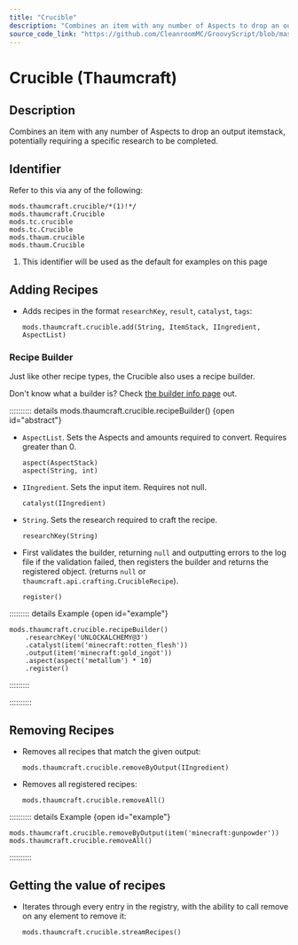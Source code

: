 ```yaml
---
title: "Crucible"
description: "Combines an item with any number of Aspects to drop an output itemstack, potentially requiring a specific research to be completed."
source_code_link: "https://github.com/CleanroomMC/GroovyScript/blob/master/src/main/java/com/cleanroommc/groovyscript/compat/mods/thaumcraft/Crucible.java"
---
```


# Crucible (Thaumcraft)

## Description

Combines an item with any number of Aspects to drop an output itemstack, potentially requiring a specific research to be completed.

## Identifier

Refer to this via any of the following:

```groovy:no-line-numbers {1}
mods.thaumcraft.crucible/*(1)!*/
mods.thaumcraft.Crucible
mods.tc.crucible
mods.tc.Crucible
mods.thaum.crucible
mods.thaum.Crucible
```

1. This identifier will be used as the default for examples on this page

## Adding Recipes

- Adds recipes in the format `researchKey`, `result`, `catalyst`, `tags`:

    ```groovy:no-line-numbers
    mods.thaumcraft.crucible.add(String, ItemStack, IIngredient, AspectList)
    ```


### Recipe Builder

Just like other recipe types, the Crucible also uses a recipe builder.

Don't know what a builder is? Check [the builder info page](../../../groovy/builder.md) out.

:::::::::: details mods.thaumcraft.crucible.recipeBuilder() {open id="abstract"}
- `AspectList`. Sets the Aspects and amounts required to convert. Requires greater than 0.

    ```groovy:no-line-numbers
    aspect(AspectStack)
    aspect(String, int)
    ```

- `IIngredient`. Sets the input item. Requires not null.

    ```groovy:no-line-numbers
    catalyst(IIngredient)
    ```

- `String`. Sets the research required to craft the recipe.

    ```groovy:no-line-numbers
    researchKey(String)
    ```

- First validates the builder, returning `null` and outputting errors to the log file if the validation failed, then registers the builder and returns the registered object. (returns `null` or `thaumcraft.api.crafting.CrucibleRecipe`).

    ```groovy:no-line-numbers
    register()
    ```

::::::::: details Example {open id="example"}
```groovy:no-line-numbers
mods.thaumcraft.crucible.recipeBuilder()
    .researchKey('UNLOCKALCHEMY@3')
    .catalyst(item('minecraft:rotten_flesh'))
    .output(item('minecraft:gold_ingot'))
    .aspect(aspect('metallum') * 10)
    .register()
```

:::::::::

::::::::::

## Removing Recipes

- Removes all recipes that match the given output:

    ```groovy:no-line-numbers
    mods.thaumcraft.crucible.removeByOutput(IIngredient)
    ```

- Removes all registered recipes:

    ```groovy:no-line-numbers
    mods.thaumcraft.crucible.removeAll()
    ```

:::::::::: details Example {open id="example"}
```groovy:no-line-numbers
mods.thaumcraft.crucible.removeByOutput(item('minecraft:gunpowder'))
mods.thaumcraft.crucible.removeAll()
```

::::::::::

## Getting the value of recipes

- Iterates through every entry in the registry, with the ability to call remove on any element to remove it:

    ```groovy:no-line-numbers
    mods.thaumcraft.crucible.streamRecipes()
    ```
